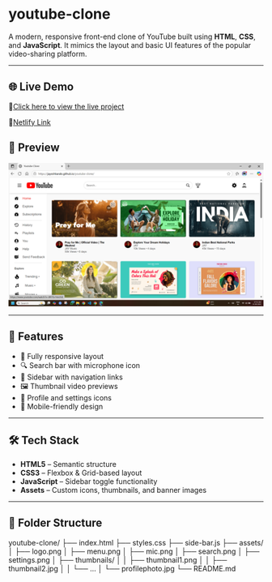 # youtube-clone

A modern, responsive front-end clone of YouTube built using **HTML**, **CSS**, and **JavaScript**. It mimics the layout and basic UI features of the popular video-sharing platform.

---
## 🌐 Live Demo

🔗[Click here to view the live project](https://jayeshkarale.github.io/youtube-clone/)

🔗[Netlify Link](https://jayesh-youtube.netlify.app/)

## 📸 Preview

![YouTube Clone Screenshot](assets/preview.png)

---

## 🚀 Features

- 🎨 Fully responsive layout
- 🔍 Search bar with microphone icon
- 📂 Sidebar with navigation links
- 🖼️ Thumbnail video previews
- 👤 Profile and settings icons
- 📱 Mobile-friendly design

---

## 🛠️ Tech Stack

- **HTML5** – Semantic structure
- **CSS3** – Flexbox & Grid-based layout
- **JavaScript** – Sidebar toggle functionality
- **Assets** – Custom icons, thumbnails, and banner images

---

## 📁 Folder Structure

youtube-clone/
├── index.html
├── styles.css
├── side-bar.js
├── assets/
│ ├── logo.png
│ ├── menu.png
│ ├── mic.png
│ ├── search.png
│ ├── settings.png
│ ├── thumbnails/
│ │ ├── thumbnail1.png
│ │ ├── thumbnail2.jpg
│ │ └── ...
│ └── profilephoto.jpg
└── README.md

